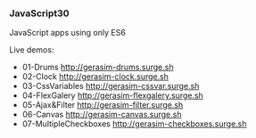 ### JavaScript30
JavaScript apps using only ES6

Live demos:
- 01-Drums http://gerasim-drums.surge.sh
- 02-Clock http://gerasim-clock.surge.sh
- 03-CssVariables http://gerasim-cssvar.surge.sh
- 04-FlexGalery http://gerasim-flexgalery.surge.sh
- 05-Ajax&Filter http://gerasim-filter.surge.sh
- 06-Canvas http://gerasim-canvas.surge.sh
- 07-MultipleCheckboxes http://gerasim-checkboxes.surge.sh

